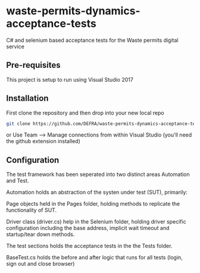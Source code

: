 # waste-permits-dynamics-acceptance-tests
C# and selenium based acceptance tests for the Waste permits digital service

## Pre-requisites

This project is setup to run using Visual Studio 2017


## Installation

First clone the repository and then drop into your new local repo

```bash
git clone https://github.com/DEFRA/waste-permits-dynamics-acceptance-tests.git && cd waste-permits-dynamics-acceptance-tests
```
or Use Team --> Manage connections from within Visual Studio (you'll need the github extension installed)

## Configuration
The test framework has been seperated into two distinct areas Automation and Test.

Automation holds an abstraction of the systen under test (SUT), primarily:

Page objects held in the Pages folder, holding methods to replicate the functionality of SUT.

Driver class (driver.cs) help in the Selenium folder, holding driver specific configuration including the base address,
implicit wait timeout and startup/tear down methods.

The test sections holds the acceptance tests in the the Tests folder.

BaseTest.cs holds the before and after logic that runs for all tests (login, sign out and close browser)





